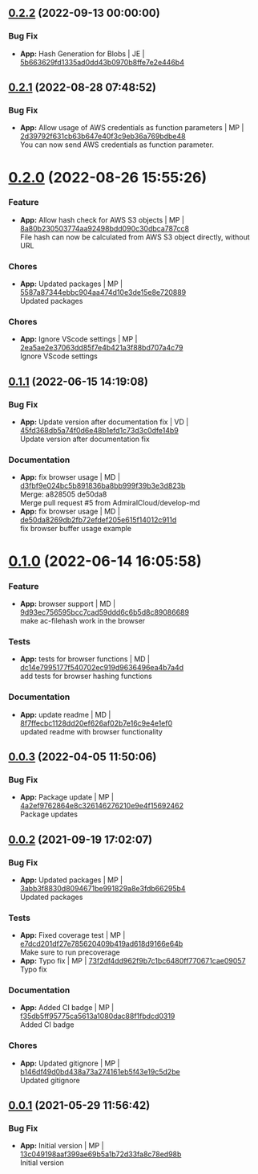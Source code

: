<a name="0.2.2"></a>

## [0.2.2](https://github.com/admiralcloud/ac-filehash/compare/v0.2.1..v0.2.2) (2022-09-13 00:00:00)


### Bug Fix

* **App:** Hash Generation for Blobs | JE | [5b663629fd1335ad0dd43b0970b8ffe7e2e446b4](https://github.com/admiralcloud/ac-filehash/commit/5b663629fd1335ad0dd43b0970b8ffe7e2e446b4)    

<a name="0.2.1"></a>

## [0.2.1](https://github.com/admiralcloud/ac-filehash/compare/v0.2.0..v0.2.1) (2022-08-28 07:48:52)


### Bug Fix

* **App:** Allow usage of AWS credentials as function parameters | MP | [2d39792f631cb63b647e40f3c9eb36a769bdbe48](https://github.com/admiralcloud/ac-filehash/commit/2d39792f631cb63b647e40f3c9eb36a769bdbe48)    
You can now send AWS credentials as function parameter.  
<a name="0.2.0"></a>
 
# [0.2.0](https://github.com/admiralcloud/ac-filehash/compare/v0.1.1..v0.2.0) (2022-08-26 15:55:26)


### Feature

* **App:** Allow hash check for AWS S3 objects | MP | [8a80b230503774aa92498bdd090c30dbca787cc8](https://github.com/admiralcloud/ac-filehash/commit/8a80b230503774aa92498bdd090c30dbca787cc8)    
File hash can now be calculated from AWS S3 object directly, without URL  
### Chores

* **App:** Updated packages | MP | [5587a87344ebbc904aa474d10e3de15e8e720889](https://github.com/admiralcloud/ac-filehash/commit/5587a87344ebbc904aa474d10e3de15e8e720889)    
Updated packages  
### Chores

* **App:** Ignore VScode settings | MP | [2ea5ae2e37063dd85f7e4b421a3f88bd707a4c79](https://github.com/admiralcloud/ac-filehash/commit/2ea5ae2e37063dd85f7e4b421a3f88bd707a4c79)    
Ignore VScode settings  
<a name="0.1.1"></a>

## [0.1.1](https://github.com/admiralcloud/ac-filehash/compare/v0.1.0..v0.1.1) (2022-06-15 14:19:08)


### Bug Fix

* **App:** Update version after documentation fix | VD | [45fd368db5a74f0d6e48b1efd1c73d3c0dfe14b9](https://github.com/admiralcloud/ac-filehash/commit/45fd368db5a74f0d6e48b1efd1c73d3c0dfe14b9)    
Update version after documentation fix
### Documentation

* **App:** fix browser usage | MD | [d3fbf9e024bc5b891836ba8bb999f39b3e3d823b](https://github.com/admiralcloud/ac-filehash/commit/d3fbf9e024bc5b891836ba8bb999f39b3e3d823b)    
Merge: a828505 de50da8  
Merge pull request #5 from AdmiralCloud/develop-md
* **App:** fix browser usage | MD | [de50da8269db2fb72efdef205e615f14012c911d](https://github.com/admiralcloud/ac-filehash/commit/de50da8269db2fb72efdef205e615f14012c911d)    
fix browser buffer usage example  
<a name="0.1.0"></a>
 
# [0.1.0](https://github.com/admiralcloud/ac-filehash/compare/v0.0.3..v0.1.0) (2022-06-14 16:05:58)


### Feature

* **App:** browser support | MD | [9d93ec756595bcc7cad59ddd6c6b5d8c89086689](https://github.com/admiralcloud/ac-filehash/commit/9d93ec756595bcc7cad59ddd6c6b5d8c89086689)    
make ac-filehash work in the browser  
### Tests

* **App:** tests for browser functions | MD | [dc14e7995177f540702ec919d9636496ea4b7a4d](https://github.com/admiralcloud/ac-filehash/commit/dc14e7995177f540702ec919d9636496ea4b7a4d)    
add tests for browser hashing functions  
### Documentation

* **App:** update readme | MD | [8f7ffecbc1128dd20ef626af02b7e16c9e4e1ef0](https://github.com/admiralcloud/ac-filehash/commit/8f7ffecbc1128dd20ef626af02b7e16c9e4e1ef0)    
updated readme with browser functionality  
<a name="0.0.3"></a>

## [0.0.3](https://github.com/admiralcloud/ac-filehash/compare/v0.0.2..v0.0.3) (2022-04-05 11:50:06)


### Bug Fix

* **App:** Package update | MP | [4a2ef9762864e8c326146276210e9e4f15692462](https://github.com/admiralcloud/ac-filehash/commit/4a2ef9762864e8c326146276210e9e4f15692462)    
Package updates  
<a name="0.0.2"></a>

## [0.0.2](https://github.com/admiralcloud/ac-filehash/compare/v0.0.1..v0.0.2) (2021-09-19 17:02:07)


### Bug Fix

* **App:** Updated packages | MP | [3abb3f8830d8094671be991829a8e3fdb66295b4](https://github.com/admiralcloud/ac-filehash/commit/3abb3f8830d8094671be991829a8e3fdb66295b4)    
Updated packages
### Tests

* **App:** Fixed coverage test | MP | [e7dcd201df27e785620409b419ad618d9166e64b](https://github.com/admiralcloud/ac-filehash/commit/e7dcd201df27e785620409b419ad618d9166e64b)    
Make sure to run precoverage
* **App:** Typo fix | MP | [73f2df4dd962f9b7c1bc6480ff770671cae09057](https://github.com/admiralcloud/ac-filehash/commit/73f2df4dd962f9b7c1bc6480ff770671cae09057)    
Typo fix
### Documentation

* **App:** Added CI badge | MP | [f35db5ff95775ca5613a1080dac88f1fbdcd0319](https://github.com/admiralcloud/ac-filehash/commit/f35db5ff95775ca5613a1080dac88f1fbdcd0319)    
Added CI badge
### Chores

* **App:** Updated gitignore | MP | [b146df49d0bd438a73a274161eb5f43e19c5d2be](https://github.com/admiralcloud/ac-filehash/commit/b146df49d0bd438a73a274161eb5f43e19c5d2be)    
Updated gitignore
<a name="0.0.1"></a>

## [0.0.1](https://github.com/admiralcloud/ac-filehash/compare/..v0.0.1) (2021-05-29 11:56:42)


### Bug Fix

* **App:** Initial version | MP | [13c049198aaf399ae69b5a1b72d33fa8c78ed98b](https://github.com/admiralcloud/ac-filehash/commit/13c049198aaf399ae69b5a1b72d33fa8c78ed98b)    
Initial version
